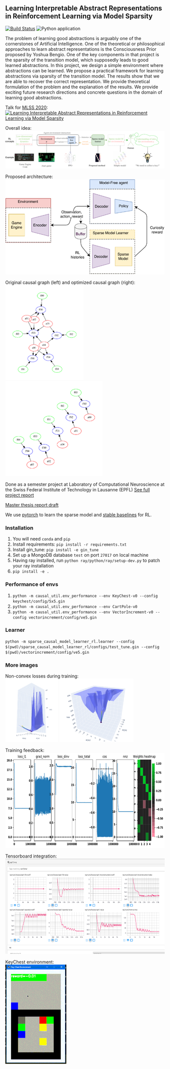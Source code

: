 ## Learning Interpretable Abstract Representations in Reinforcement Learning via Model Sparsity

[![Build Status](https://travis-ci.com/sergeivolodin/causality-disentanglement-rl.svg?branch=master)](https://travis-ci.com/sergeivolodin/causality-disentanglement-rl)
![Python application](https://github.com/sergeivolodin/causality-disentanglement-rl/workflows/Python%20application/badge.svg)

The problem of learning good abstractions is arguably one of the cornerstones of Artificial Intelligence. One of the theoretical or philosophical approaches to learn abstract representations is the Consciousness Prior proposed by Yoshua Bengio. One of the key components in that project is the sparsity of the transition model, which supposedly leads to good learned abstractions. In this project, we design a simple environment where abstractions can be learned. We propose a practical framework for learning abstractions via sparsity of the transition model. The results show that we are able to recover the correct representation. We provide theoretical formulation of the problem and the explanation of the results. We provide exciting future research directions and concrete questions in the domain of learning good abstractions.

Talk for <a href="http://mlss.tuebingen.mpg.de/2020/">MLSS 2020</a>:<br />
[![Learning Interpretable Abstract Representations in Reinforcement Learning via Model Sparsity
](https://img.youtube.com/vi/4cO4XU15isQ/0.jpg)](https://www.youtube.com/watch?v=4cO4XU15isQ "Learning Interpretable Abstract Representations in Reinforcement Learning via Model Sparsity")

Overall idea:<br />
<img src="https://github.com/sergeivolodin/causality-disentanglement-rl/blob/master/images/CausalityConcepts.pdf.png" />

Proposed architecture:<br />
<img src="https://github.com/sergeivolodin/causality-disentanglement-rl/blob/master/images/CausalLearner.pdf.png" height="300" />

Original causal graph (left) and optimized causal graph (right):<br />
<img src="https://github.com/sergeivolodin/causality-disentanglement-rl/blob/master/images/graph_orig.pdf.png" height="300" />
<img src="https://github.com/sergeivolodin/causality-disentanglement-rl/blob/master/images/graph_sparse.pdf.png" height="300" />


Done as a semester project at Laboratory of Computational Neuroscience at the Swiss Federal Institute of Technology in Lausanne (EPFL)
<a href="https://www.overleaf.com/read/nqgjrjbcybrp">See full project report</a>

<a href="https://www.overleaf.com/read/mmmbrrvnkffq">Master thesis report draft</a>

We use [pytorch](https://pytorch.org/) to learn the sparse model and [stable baselines](https://stable-baselines.readthedocs.io/en/master/) for RL.

### Installation
1. You will need `conda` and `pip`
2. Install requirements: `pip install -r requirements.txt`
3. Install gin_tune: `pip install -e gin_tune`
3. Set up a MongoDB database `test` on port `27017` on local machine
4. Having ray installed, run `python ray/python/ray/setup-dev.py` to patch your ray installation
4. `pip install -e .`

### Performance of envs
1. `python -m causal_util.env_performance --env KeyChest-v0 --config keychest/config/5x5.gin` 
2. `python -m causal_util.env_performance --env CartPole-v0`
3. `python -m causal_util.env_performance --env VectorIncrement-v0 --config vectorincrement/config/ve5.gin`

### Learner
`python -m sparse_causal_model_learner_rl.learner --config $(pwd)/sparse_causal_model_learner_rl/configs/test_tune.gin --config $(pwd)/vectorincrement/config/ve5.gin`

### More images

Non-convex losses during training:<br />
<img src="https://github.com/sergeivolodin/causality-disentanglement-rl/blob/master/images/descent_pca.pdf.png" height="200" />
<img src="https://github.com/sergeivolodin/causality-disentanglement-rl/blob/master/images/plot_nodata_synthetic.png" height="200" />

Training feedback:<br />
<img src="https://github.com/sergeivolodin/causality-disentanglement-rl/blob/master/images/sml.pdf.png" height="300" />

Tensorboard integration:<br />
<img src="https://github.com/sergeivolodin/causality-disentanglement-rl/blob/master/images/vectorincrement_tb.png" height="300" />

KeyChest environment:<br />
<img src="https://github.com/sergeivolodin/causality-disentanglement-rl/blob/master/images/keychest.gif" />
